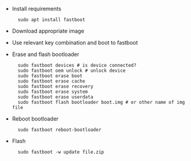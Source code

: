 - Install requirements

		sudo apt install fastboot

- Download appropriate image
- Use relevant key combination and boot to fastboot
- Erase and flash bootloader

		sudo fastboot devices # is device connected?
		sudo fastboot oem unlock # unlock device
		sudo fastboot erase boot
		sudo fastboot erase cache
		sudo fastboot erase recovery
		sudo fastboot erase system
		sudo fastboot erase userdata
		sudo fastboot flash bootloader boot.img # or other name of img file

- Reboot bootloader

		sudo fastboot reboot-bootloader

- Flash

		sudo fastboot -w update file.zip
